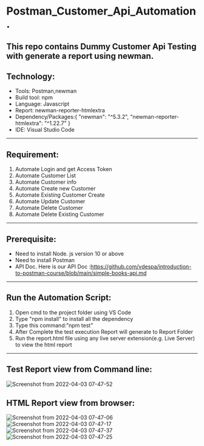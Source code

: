 # Postman_Customer_Api_Automation.
This repo contains Dummy Customer Api Testing with generate a report using newman.
-----------------------------------------------------------
## Technology: <br>
* Tools: Postman,newman <br>
* Build tool: npm <br>
* Language: Javascript <br>
* Report: newman-reporter-htmlextra <br>
* Dependency/Packages:{
        "newman": "^5.3.2",
    "newman-reporter-htmlextra": "^1.22.7"
} <br>
* IDE: Visual Studio Code <br>

----------------------------------------------------------

## Requirement:<br>
1. Automate Login and get Access Token
2. Automate Customer List
3. Automate Customer info
4. Automate Create new Customer
5. Automate Existing Customer Create
6. Automate Update Customer
7. Automate Delete Customer
8. Automate Delete Existing Customer

----------------------------------------------------------

## Prerequisite:
* Need to install Node. js version 10 or above
* Need to install Postman
* API Doc. Here is our API Doc :https://github.com/vdespa/introduction-to-postman-course/blob/main/simple-books-api.md

----------------------------------------------------------

## Run the Automation Script:
1. Open cmd to the project folder using VS Code
2. Type "npm install" to install all the dependency
3. Type this command:"npm test"
4. After Complete the test execution Report will generate to Report Folder
5. Run the report.html file using any live server extension(e.g. Live Server) to view the html report

----------------------------------------------------------

## Test Report view from Command line:
![Screenshot from 2022-04-03 07-47-52](https://user-images.githubusercontent.com/38497405/161407816-6816f6a5-e47f-4ec4-9cb4-87b0cd416ec4.png)

## HTML Report view from browser:
![Screenshot from 2022-04-03 07-47-06](https://user-images.githubusercontent.com/38497405/161407819-8216ce65-664b-4d01-a727-c8fd74d08b2a.png)
![Screenshot from 2022-04-03 07-47-17](https://user-images.githubusercontent.com/38497405/161407823-87878b84-5356-4969-bfa9-fc5c5d438bb6.png)
![Screenshot from 2022-04-03 07-47-37](https://user-images.githubusercontent.com/38497405/161407826-76d9d356-c46f-4e50-9b6c-f8e81fdb7aac.png)
![Screenshot from 2022-04-03 07-47-25](https://user-images.githubusercontent.com/38497405/161407828-7d2f8d25-102c-4be1-8d75-c31a37043d33.png)


